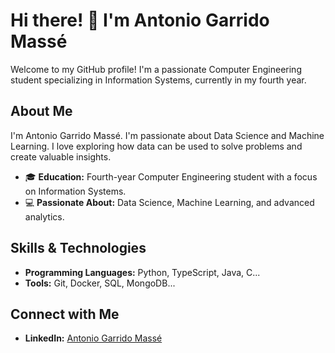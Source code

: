 # Hi there! 👋 I'm Antonio Garrido Massé

Welcome to my GitHub profile! I'm a passionate Computer Engineering student specializing in Information Systems, currently in my fourth year.

## About Me

I'm Antonio Garrido Massé. I'm passionate about Data Science and Machine Learning. I love exploring how data can be used to solve problems and create valuable insights.

- 🎓 **Education:** Fourth-year Computer Engineering student with a focus on Information Systems.
- 💻 **Passionate About:** Data Science, Machine Learning, and advanced analytics.

## Skills & Technologies

- **Programming Languages:** Python, TypeScript, Java, C...
- **Tools:** Git, Docker, SQL, MongoDB...

## Connect with Me

- **LinkedIn:** [Antonio Garrido Massé](https://www.linkedin.com/in/antonio-garrido-masse)
